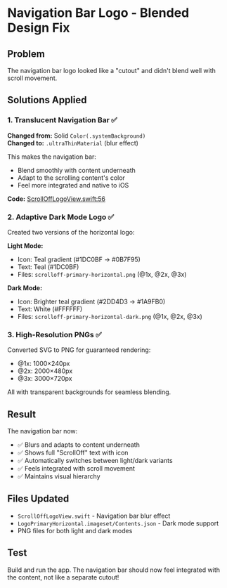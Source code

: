 # Navigation Bar Logo - Blended Design Fix

## Problem
The navigation bar logo looked like a "cutout" and didn't blend well with scroll movement.

## Solutions Applied

### 1. Translucent Navigation Bar ✅
**Changed from:** Solid `Color(.systemBackground)`  
**Changed to:** `.ultraThinMaterial` (blur effect)

This makes the navigation bar:
- Blend smoothly with content underneath
- Adapt to the scrolling content's color
- Feel more integrated and native to iOS

**Code:** [ScrollOffLogoView.swift:56](../../ScrollOff/UI/Components/ScrollOffLogoView.swift#L56)

### 2. Adaptive Dark Mode Logo ✅
Created two versions of the horizontal logo:

**Light Mode:**
- Icon: Teal gradient (#1DC0BF → #0B7F95)
- Text: Teal (#1DC0BF)
- Files: `scrolloff-primary-horizontal.png` (@1x, @2x, @3x)

**Dark Mode:**
- Icon: Brighter teal gradient (#2DD4D3 → #1A9FB0)
- Text: White (#FFFFFF)
- Files: `scrolloff-primary-horizontal-dark.png` (@1x, @2x, @3x)

### 3. High-Resolution PNGs ✅
Converted SVG to PNG for guaranteed rendering:
- @1x: 1000×240px
- @2x: 2000×480px
- @3x: 3000×720px

All with transparent backgrounds for seamless blending.

## Result

The navigation bar now:
- ✅ Blurs and adapts to content underneath
- ✅ Shows full "ScrollOff" text with icon
- ✅ Automatically switches between light/dark variants
- ✅ Feels integrated with scroll movement
- ✅ Maintains visual hierarchy

## Files Updated
- `ScrollOffLogoView.swift` - Navigation bar blur effect
- `LogoPrimaryHorizontal.imageset/Contents.json` - Dark mode support
- PNG files for both light and dark modes

## Test
Build and run the app. The navigation bar should now feel integrated with the content, not like a separate cutout!
